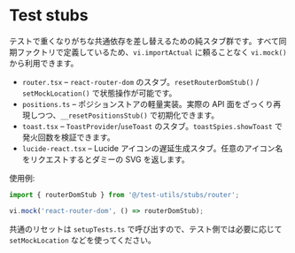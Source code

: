 # Test stubs

テストで重くなりがちな共通依存を差し替えるための純スタブ群です。すべて同期ファクトリで定義しているため、`vi.importActual` に頼ることなく `vi.mock()` から利用できます。

- `router.tsx` – `react-router-dom` のスタブ。`resetRouterDomStub()` / `setMockLocation()` で状態操作が可能です。
- `positions.ts` – ポジションストアの軽量実装。実際の API 面をざっくり再現しつつ、`__resetPositionsStub()` で初期化できます。
- `toast.tsx` – `ToastProvider`/`useToast` のスタブ。`toastSpies.showToast` で発火回数を検証できます。
- `lucide-react.tsx` – Lucide アイコンの遅延生成スタブ。任意のアイコン名をリクエストするとダミーの SVG を返します。

使用例:

```ts
import { routerDomStub } from '@/test-utils/stubs/router';

vi.mock('react-router-dom', () => routerDomStub);
```

共通のリセットは `setupTests.ts` で呼び出すので、テスト側では必要に応じて `setMockLocation` などを使ってください。
